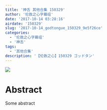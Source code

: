 ```yaml
---
title: '神舌 其他合集 150329'
author: '伦敦之心字幕组'
date: '2017-10-14 03:28:16'
airdate: '150329'
slug: '2017-10-14_godtongue_150329_9e5f26ce'
categories: 
  - '伦敦之心字幕组'
  - '神舌'
tags: 
  - '其他合集'
description: '【伦敦之心】150329 ゴッドタン'
---
```


![](https://i.imgur.com/0pLGQe7.jpg)
# Abstract
Some abstract
